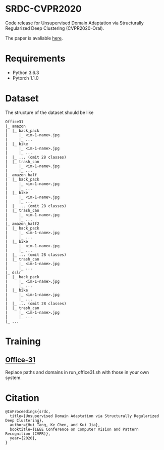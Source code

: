 # SRDC-CVPR2020
Code release for Unsupervised Domain Adaptation via Structurally Regularized Deep Clustering (CVPR2020-Oral).

The paper is avaliable [here](http://arxiv.org/abs/2003.08607).

# Requirements
- Python 3.6.3
- Pytorch 1.1.0

# Dataset
The structure of the dataset should be like
```
Office31
|_ amazon
|  |_ back_pack
|     |_ <im-1-name>.jpg
|     |_ ...
|  |_ bike
|     |_ <im-1-name>.jpg
|     |_ ...
|  |_ ... (omit 28 classes)
|  |_ trash_can
|     |_ <im-1-name>.jpg
|     |_ ...
|_ amazon_half
|  |_ back_pack
|     |_ <im-1-name>.jpg
|     |_ ...
|  |_ bike
|     |_ <im-1-name>.jpg
|     |_ ...
|  |_ ... (omit 28 classes)
|  |_ trash_can
|     |_ <im-1-name>.jpg
|     |_ ...
|_ amazon_half2
|  |_ back_pack
|     |_ <im-1-name>.jpg
|     |_ ...
|  |_ bike
|     |_ <im-1-name>.jpg
|     |_ ...
|  |_ ... (omit 28 classes)
|  |_ trash_can
|     |_ <im-1-name>.jpg
|     |_ ...
|_ dslr
|  |_ back_pack
|     |_ <im-1-name>.jpg
|     |_ ...
|  |_ bike
|     |_ <im-1-name>.jpg
|     |_ ...
|  |_ ... (omit 28 classes)
|  |_ trash_can
|     |_ <im-1-name>.jpg
|     |_ ...
|_ ...
```
# Training
## [Office-31](https://drive.google.com/file/d/0B4IapRTv9pJ1WGZVd1VDMmhwdlE/view)
Replace paths and domains in run_office31.sh with those in your own system.

# Citation
```
@InProceedings{srdc,   
  title={Unsupervised Domain Adaptation via Structurally Regularized Deep Clustering},   
  author={Hui Tang, Ke Chen, and Kui Jia},   
  booktitle={IEEE Conference on Computer Vision and Pattern Recognition (CVPR)},   
  year={2020},
}
```
